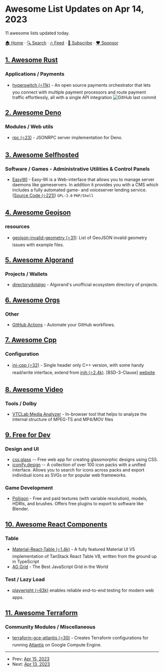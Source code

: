 # Awesome List Updates on Apr 14, 2023

11 awesome lists updated today.

[🏠 Home](/README.md) · [🔍 Search](https://www.trackawesomelist.com/search/) · [🔥 Feed](https://www.trackawesomelist.com/rss.xml) · [📮 Subscribe](https://trackawesomelist.us17.list-manage.com/subscribe?u=d2f0117aa829c83a63ec63c2f&id=36a103854c) · [❤️  Sponsor](https://github.com/sponsors/theowenyoung)



## [1. Awesome Rust](/content/rust-unofficial/awesome-rust/README.md)

### Applications / Payments

*   [hyperswitch (⭐11k)](https://github.com/juspay/hyperswitch) - An open source payments orchestrator that lets you connect with multiple payment processors and route payment traffic effortlessly, all with a single API integration ![GitHub last commit](https://img.shields.io/github/last-commit/juspay/hyperswitch?style=flat-square)

## [2. Awesome Deno](/content/denolib/awesome-deno/README.md)

### Modules / Web utils

*   [rpc (⭐23)](https://github.com/deno-libs/rpc) - JSONRPC server implementation for Deno.

## [3. Awesome Selfhosted](/content/awesome-selfhosted/awesome-selfhosted/README.md)

### Software / Games - Administrative Utilities & Control Panels

*   [EasyWI](https://easy-wi.com) - Easy-Wi is a Web-interface that allows you to manage server daemons like gameservers. In addition it provides you with a CMS which includes a fully automated game- and voiceserver lending service. ([Source Code (⭐221)](https://github.com/easy-wi/developer/)) `GPL-3.0` `PHP/Shell`

## [4. Awesome Geojson](/content/tmcw/awesome-geojson/README.md)

### resources

*   [geojson-invalid-geometry (⭐31)](https://github.com/chrieke/geojson-invalid-geometry): List of GeoJSON invalid geometry issues with example files.

## [5. Awesome Algorand](/content/aorumbayev/awesome-algorand/README.md)

### Projects / Wallets

*   [directorydotalgo](https://directorydotalgo.xyz/) - Algorand's unofficial ecosystem directory of projects.

## [6. Awesome Orgs](/content/beansource/awesome-orgs/README.md)

### Other

*   [GitHub Actions](https://github.com/actions) - Automate your GitHub workflows.

## [7. Awesome Cpp](/content/fffaraz/awesome-cpp/README.md)

### Configuration

*   [ini-cpp (⭐32)](https://github.com/SSARCandy/ini-cpp) - Single header only C++ version, with some handy read/write interface, extend from [inih (⭐2.4k)](https://github.com/benhoyt/inih). \[BSD-3-Clause] [website](https://ssarcandy.tw/ini-cpp/index.html)

## [8. Awesome Video](/content/krzemienski/awesome-video/README.md)

### Tools / Dolby

*   [VTCLab Media Analyzer](https://media-analyzer.pro)  - In-browser tool that helps to analyze the internal structure of MPEG-TS and MP4/MOV files

## [9. Free for Dev](/content/ripienaar/free-for-dev/README.md)

### Design and UI

*   [css.glass](https://css.glass/) -- Free web app for creating glassmorphic designs using CSS.
*   [iconify.design](https://icon-sets.iconify.design/) -- A collection of over 100 icon packs with a unified interface. Allows you to search for icons across packs and export individual icons as SVGs or for popular web frameworks.

### Game Development

*   [Poliigon](https://www.poliigon.com/) - Free and paid textures (with variable resolution), models, HDRIs, and brushes. Offers free plugins to export to software like Blender.

## [10. Awesome React Components](/content/brillout/awesome-react-components/README.md)

### Table

*   [Material-React-Table (⭐1.4k)](https://github.com/KevinVandy/material-react-table) - A fully featured Material UI V5 implementation of TanStack React Table V8, written from the ground up in TypeScript
*   [AG Grid](https://www.ag-grid.com/) - The Best JavaScript Grid in the World

### Test / Lazy Load

*   [playwright (⭐63k)](https://github.com/microsoft/playwright) enables reliable end-to-end testing for modern web apps.

## [11. Awesome Terraform](/content/shuaibiyy/awesome-terraform/README.md)

### Community Modules / Miscellaneous

*   [terraform-gce-atlantis (⭐30)](https://github.com/bschaatsbergen/terraform-gce-atlantis) - Creates Terraform configurations for running [Atlantis](https://runatlantis.io) on Google Compute Engine.

---

- Prev: [Apr 15, 2023](/content/2023/04/15/README.md)
- Next: [Apr 13, 2023](/content/2023/04/13/README.md)